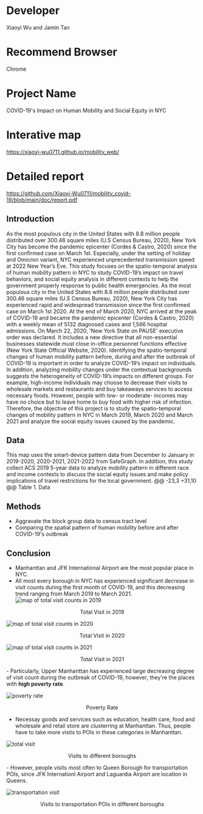 # Developer
Xiaoyi Wu and Jamin Tan

# Recommend Browser
Chrome

# Project Name
COVID-19's Impact on Human Mobility and Social Equity in NYC

# Interative map
https://xiaoyi-wu0711.github.io/mobility_web/

# Detailed report 
https://github.com/Xiaoyi-Wu0711/mobility_covid-19/blob/main/doc/report.pdf

## Introduction
As the most populous city in the United States with 8.8 million people distributed over 300.46 square miles (U.S Census Bureau, 2020), New York City has become the pandemic epicenter (Cordes & Castro, 2020) since the first confirmed case on March 1st. Especially, under the setting of holiday and Omicron variant, NYC experienced unprecedented transmission speed at 2022 New Year’s Eve. This study focuses on the spatio-temporal analysis of human mobility pattern in NYC to study COVID-19’s impact on travel behaviors, and social equity analysis in different contexts to help the government properly response to public health emergencies.
As the most populous city in the United States with 8.8 million people distributed over 300.46 square miles (U.S Census Bureau, 2020), New York City has experienced rapid and widespread transmission since the first confirmed case on March 1st 2020. At the end of March 2020, NYC arrived at the peak of COVID-19 and became the pandemic epicenter (Cordes \& Castro, 2020) with a weekly mean of 5132 diagnosed cases and 1,566 hospital admissions. On March 22, 2020, 'New York State on PAUSE' executive order was declared. It includes a new directive that all non-essential businesses statewide must close in-office personnel functions effective (New York State Official Website, 2020). Identifying the spatio-temporal changes of human mobility pattern before, during and after the outbreak of COVID-19 is important in order to analyze COVID-19’s impact on individuals. In addition, analyzing mobility changes under the contextual backgrounds suggests the heterogeneity of COVID-19’s impacts on different groups. For example, high-income individuals may choose to decrease their visits to wholesale markets and restaurants and buy takeaways services to access necessary foods. 
However, people with low- or moderate- incomes may have no choice but to leave home to buy food with higher risk of infection.
Therefore, the objective of this project is to study the spatio-temporal changes of mobility pattern in NYC in March 2019, March 2020 and March 2021 and analyze the social equity issues caused by the pandemic. 

## Data
This map uses the smart-device pattern data from December to January in 2019-2020, 2020-2021, 2021-2022 from SafeGraph. In addition, this study collect ACS 2019 5-year data to analyze mobility pattern in different race and income contexts to discuss the social equity issues and make policy implications of travel restrictions for the local government. 
@@ -23,3 +31,10 @@ Table 1.  Data
## Methods
- Aggravate the block group data to census tract level
- Comparing the spatial pattern of human mobility before and after COVID-19's outbreak


## Conclusion

- Manhanttan and JFK International Airport are the most popular place in NYC.
- All most every borough in NYC has experienced significant decrease in visit counts during the first month of COVID-19, and this decreasing trend ranging from March 2019 to March 2021.
![map of total visit counts in 2019](https://github.com/Xiaoyi-Wu0711/mobility_web/blob/main/fig/MAP_TOTAL_2019.png)
<p align="center">
    Total Visit in 2019
</p>

![map of total visit counts in 2020](https://github.com/Xiaoyi-Wu0711/mobility_web/blob/main/fig/MAP_TOTAL_2020.png)
<p align="center">
    Total Visit in 2020
</p>

![map of total visit counts in 2021](https://github.com/Xiaoyi-Wu0711/mobility_web/blob/main/fig/MAP_TOTAL_2021.png)
<p align="center">
    Total Visit in 2021
</p>
- Particularly, Upper Manhanttan has experienced large decreasing degree of visit count during the outbreak of COVID-19, however, they're the places with <b>high poverty rate</b>.

![poverty rate](https://github.com/Xiaoyi-Wu0711/mobility_web/blob/main/fig/poverty_rate.png)
<p align="center">
    Poverty Rate
</p>

- Necessay goods and services such as education, health care, food and wholesale and retail store are clusterring at Manhanttan. Thus, people have to take more visits to POIs in these categories in Manhanttan.

![total visit](https://github.com/Xiaoyi-Wu0711/mobility_web/blob/main/fig/total.png)
<p align="center">
    Visits to different boroughs 
</p>
- However, people visits most often to Queen Borough for transportation POIs, since JFK Internationl Airport and Laguardia Airport are location in Queens.

![transportation visit](https://github.com/Xiaoyi-Wu0711/mobility_web/blob/main/fig/trans.png)
<p align="center">
    Visits to transportation POIs in different boroughs
</p>
